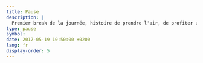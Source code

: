 ```yaml
---
title: Pause
description: |
  Premier break de la journée, histoire de prendre l'air, de profiter un peu du soleil et de discuter tranquillement autour d'une collation dans le jardin de l'Aquabella.
type: pause
symbol:
date: 2017-05-19 10:50:00 +0200
lang: fr
display-order: 5
---
```

